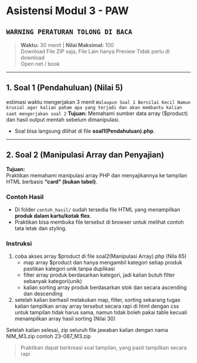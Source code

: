 # Asistensi Modul 3 - PAW

## `WARNING PERATURAN TOLONG DI BACA`
> **Waktu:** 30 menit | **Nilai Maksimal:** 100  
> Download File ZIP saja, File Lain hanya Preview Tidak perlu di download  
> Open net / book

---

## 1. Soal 1 (Pendahuluan) (Nilai 5) 
estimasi waktu mengerjakan 3 menit
`Walaupun Soal 1 Bernilai Kecil Namun krusial agar kalian paham apa yang terjadi dan akan membantu kalian saat mengerjakan soal 2`
**Tujuan:** Memahami sumber data array ($product) dan hasil output mentah sebelum dimanipulasi.  
- Soal bisa langsung dilihat di file **soal1(Pendahuluan).php**.

---

## 2. Soal 2 (Manipulasi Array dan Penyajian)
**Tujuan:**  
Praktikan memahami manipulasi array PHP dan menyajikannya ke tampilan HTML berbasis **“card” (bukan tabel)**.

### Contoh Hasil
- Di folder `contoh_hasil/` sudah tersedia file HTML yang menampilkan **produk dalam kartu/kotak flex**.  
- Praktikan bisa membuka file tersebut di browser untuk melihat contoh tata letak dan styling.  

### Instruksi
1. coba akses array $product di file soal2(Manipulasi Array).php (Nila 65)
   - map array $product dan hanya mengambil kategori setiap produk pastikan kategori unik tanpa duplikasi
   - filter array produk berdasarkan kategori, jadi kalian butuh filter sebanyak kategori(unik)
   - kalian sorting array produk berdasarkan stok dan secara ascending dan descending
2. setelah kalian berhasil melakukan map, filter, sorting sekarang tugas kalian tampilkan array array tersebut secara rapi di html dengan css untuk tampilan tidak harus sama, namun tidak boleh pakai table kecuali menampilkan array hasil sorting (Nilai 30)

Setelah kalian selesai, zip seluruh file jawaban kalian dengan nama NIM_M3.zip contoh 23-087_M3.zip

> Praktikan dapat berkreasi soal tampilan, yang pasti tampilkan secara rapi






